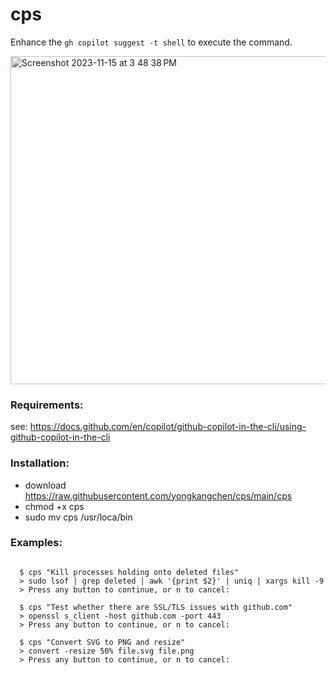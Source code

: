 # cps
Enhance the `gh copilot suggest -t shell` to execute the command.


<img width="525" alt="Screenshot 2023-11-15 at 3 48 38 PM" src="https://github.com/yongkangchen/cps/assets/704762/31cde106-9a16-4342-baf2-fc5f1c651a48">


### Requirements:
see: https://docs.github.com/en/copilot/github-copilot-in-the-cli/using-github-copilot-in-the-cli

### Installation:
- download https://raw.githubusercontent.com/yongkangchen/cps/main/cps
- chmod +x cps
- sudo mv cps /usr/loca/bin

### Examples:
```

  $ cps "Kill processes holding onto deleted files"
  > sudo lsof | grep deleted | awk '{print $2}' | uniq | xargs kill -9
  > Press any button to continue, or n to cancel:
```
```
  $ cps "Test whether there are SSL/TLS issues with github.com"
  > openssl s_client -host github.com -port 443
  > Press any button to continue, or n to cancel:
```
```
  $ cps "Convert SVG to PNG and resize"
  > convert -resize 50% file.svg file.png
  > Press any button to continue, or n to cancel: 
```
